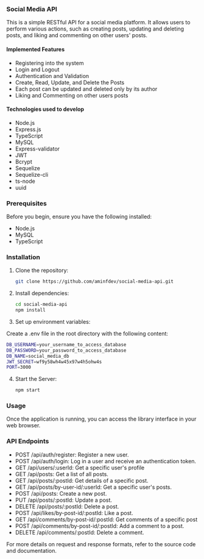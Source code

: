 ### Social Media API 

This is a simple RESTful API for a social media platform. It allows users to perform various actions, such as creating posts, updating and deleting posts, and liking and commenting on other users' posts.

#### Implemented Features

* Registering into the system
* Login and Logout
* Authentication and Validation
* Create, Read, Update, and Delete the Posts
* Each post can be updated and deleted only by its author
* Liking and Commenting on other users posts

#### Technologies used to develop

* Node.js
* Express.js
* TypeScript
* MySQL
* Express-validator
* JWT
* Bcrypt
* Sequelize
* Sequelize-cli
* ts-node
* uuid

### Prerequisites

Before you begin, ensure you have the following installed:

- Node.js
- MySQL
- TypeScript

### Installation

1. Clone the repository:

   ```bash
   git clone https://github.com/aminfdev/social-media-api.git
   ```

2. Install dependencies:

   ```bash
   cd social-media-api
   npm install
   ```

3. Set up environment variables:

Create a .env file in the root directory with the following content:
 
   ```bash
   DB_USERNAME=your_username_to_access_database
   DB_PASSWORD=your_password_to_access_database
   DB_NAME=social_media_db
   JWT_SECRET=wf9y58wh4w45x97w4h5ohw4s
   PORT=3000
   ```

4. Start the Server:

   ```bash
   npm start
   ```

### Usage

Once the application is running, you can access the library interface in your web browser.

### API Endpoints

 * POST /api/auth/register: Register a new user.
 * POST /api/auth/login: Log in a user and receive an authentication token.
 * GET /api/users/:userId: Get a specific user's profile
 * GET /api/posts: Get a list of all posts.
 * GET /api/posts/:postId: Get details of a specific post.
 * GET /api/posts/by-user-id/:userId: Get a specific user's posts.
 * POST /api/posts: Create a new post.
 * PUT /api/posts/:postId: Update a post.
 * DELETE /api/posts/:postId: Delete a post.
 * POST /api/likes/by-post-id/:postId: Like a post.
 * GET /api/comments/by-post-id/:postId: Get comments of a specific post
 * POST /api/comments/by-post-id/:postId: Add a comment to a post.
 * DELETE /api/comments/:postId: Delete a comment.

For more details on request and response formats, refer to the source code and documentation.
